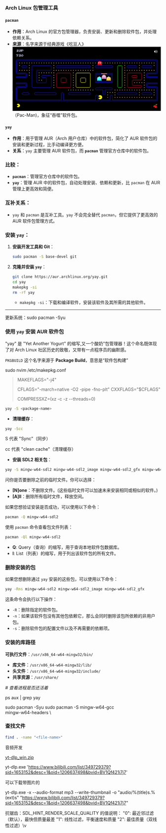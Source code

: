 ### Arch Linux 包管理工具

#### **`pacman`**

- **作用**：Arch Linux 的官方包管理器，负责安装、更新和删除软件包，并处理依赖关系。
- **来源**：名字来源于经典游戏《吃豆人》![image-20250107110743357](./images/image-20250107110743357.png)（Pac-Man)，象征“吞噬”软件包。

#### **`yay`**

- **作用**：用于管理 AUR（Arch 用户仓库）中的软件包，简化了 AUR 软件包的安装和更新过程，比手动编译更方便。
- **关系**：`yay` 主要管理 AUR 软件包，而 **`pacman`** 管理官方仓库中的软件包。

### 比较：

- **`pacman`**：管理官方仓库中的软件包。
- **`yay`**：管理 AUR 中的软件包，自动处理安装、依赖和更新，比 `pacman` 在 AUR 管理上更高效和简便。

### 互补关系：

- `yay` 和 `pacman` 是互补工具。`yay` 不会完全替代 `pacman`，但它提供了更高效的 AUR 软件包管理方式。

### 安装 `yay`：

1. **安装开发工具和 Git**：

   ```bash
   sudo pacman -S base-devel git
   ```

2. **克隆并安装 `yay`**：

   ```bash
   git clone https://aur.archlinux.org/yay.git
   cd yay
   makepkg -si
   rm -rf yay
   ```

   - `makepkg -si`：下载和编译软件，安装该软件及其所需的其他软件。

------

更新系统：sudo pacman -Syu

### 使用 `yay` 安装 AUR 软件包

"yay" 是 "Yet Another Yogurt" 的缩写,又一个酸奶"包管理器！这个命名既体现了对 Arch Linux 社区历史的致敬，又带有一点程序员的幽默感。

`PKGBUILD` 这个名字来源于 **Package Build**，意思是“软件包构建”



sudo nvim /etc/makepkg.conf

> MAKEFLAGS="-j4"
>
> CFLAGS="-march=native -O2 -pipe -fno-plt"
> CXXFLAGS="$CFLAGS"
>
> COMPRESSXZ=(xz -c -z --threads=0)

```bash
yay -S <package-name>
```

- **清理缓存**：

```bash
yay -Scc
```

S 代表 "Sync"（同步）

cc 代表 "clean cache"（清理缓存）

- **安装 SDL2 相关包**：

```bash
yay -S mingw-w64-sdl2 mingw-w64-sdl2_image mingw-w64-sdl2_gfx mingw-w64-libwebp
```

问你是否要删除之前的临时文件。你可以选择：

- **[N]one**：不删除文件。(这些临时文件可以加速未来安装相同或相似的软件。)
- **[A]ll**：删除所有临时文件，释放空间。

如果您想验证安装是否成功，可以使用以下命令：
```bash
pacman -Q mingw-w64-sdl2
```

使用 `pacman` 命令查看包文件列表：
```bash
pacman -Ql mingw-w64-sdl2
```

- **Q**: Query（查询）的缩写，用于查询本地软件包数据库。
- **l**: List（列表）的缩写，用于列出该软件包的所有文件。

### 删除安装的包

如果您想删除通过 `yay` 安装的这些包，可以使用以下命令：

```bash
yay -Rns mingw-w64-sdl2 mingw-w64-sdl2_image mingw-w64-sdl2_gfx
```

这条命令会执行以下操作：

- `-R`：删除指定的软件包。
- `-n`：如果该软件包没有其他包依赖它，那么会同时删除该包所依赖的非用户包。
- `-s`：删除软件包的配置文件以及不再需要的依赖项。

### 安装的库路径

**可执行文件**：`/usr/x86_64-w64-mingw32/bin/`

- **库文件**：`/usr/x86_64-w64-mingw32/lib/`
- **头文件**：`/usr/x86_64-w64-mingw32/include/`
- **共享资源**：`/usr/share/`



*# 查看进程是否还活着*

ps aux | grep yay





sudo pacman -Syu
sudo pacman -S mingw-w64-gcc \
              mingw-w64-headers \

### 查找文件

```bash
find . -name "<file-name>"
```





音频开发

[yt-dlp_win.zip](https://github.com/yt-dlp/yt-dlp/releases/download/2024.12.23/yt-dlp_win.zip)

 yt-dlp.exe 'https://www.bilibili.com/list/349729379?sid=1653152&desc=1&oid=1206637498&bvid=BV1Qf421i7j7'





可以下载带图片的

yt-dlp.exe -x --audio-format mp3 --write-thumbnail -o "audio/%(title)s.%(ext)s" "https://www.bilibili.com/list/349729379?sid=1653152&desc=1&oid=1206637498&bvid=BV1Qf421i7j7"





抗锯齿：SDL_HINT_RENDER_SCALE_QUALITY 的值说明： "0": 最近邻过滤（默认），最快但质量最差 "1": 线性过滤，平衡速度和质量 "2": 最佳质量（双线性过滤）\v
